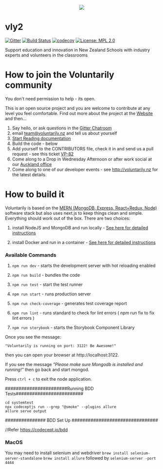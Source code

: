 <p align="center">
  <img src="https://i.imgur.com/aFjiS0u.png">
</p>

# vly2
[![Gitter](https://badges.gitter.im/voluntarily/community.svg)](https://gitter.im/voluntarily/community?utm_source=badge&utm_medium=badge&utm_campaign=pr-badge)
[![Build Status](https://api.cirrus-ci.com/github/voluntarily/vly2.svg)](https://cirrus-ci.com/github/voluntarily/vly2)
[![codecov](https://codecov.io/gh/voluntarily/vly2/branch/master/graph/badge.svg)](https://codecov.io/gh/voluntarily/vly2)
[![License: MPL 2.0](https://img.shields.io/badge/License-MPL%202.0-brightgreen.svg)](https://opensource.org/licenses/MPL-2.0)

Support education and innovation in New Zealand Schools with industry experts and volunteers in the classrooms

# How to join the Voluntarily community
You don't need permission to help - its open.

This is an open source project and you are welcome to contribute at any level you feel comfortable.
Find out more about the project at the [Website](http://voluntarily.nz) and then...

1. Say hello, or ask questions in the [Gitter Chatroom](https://gitter.im/voluntarily/community "Chatroom")
2. email team@voluntarily.nz and tell us about yourself
3. [Start Reading documentation](https://voluntarily.atlassian.net/wiki/spaces/VP/overview)
4. Build the code - below
5. Add yourself to the CONTRIBUTORS file, check it in and send us a pull request - see this ticket [VP-82](https://voluntarily.atlassian.net/browse/VP-82)
6. Come along to a Drop in Wednesday Afternoon or after work social at our [Auckland office](https://goo.gl/maps/fEtq6mdpz446iXVQA)
7. Come along to one of our developer events - see http://voluntarily.nz for the latest details.

# How to build it

Voluntarily is based on the [MERN (MongoDB, Express, React+Redux, Node)](http://mern.io/) software stack but also uses next.js to keep things clean and simple. Everything should work out of the box. There are two choices:

1. install NodeJS and MongoDB and run locally - [See here for detailed instructions](
   "Instructions")

2. install Docker and run in a container - [See here for detailed instructions](https://github.com/voluntarily/vly2/blob/master/docs/Docker.md "Instructions")

### Available Commands

1. `npm run dev` - starts the development server with hot reloading enabled

2. `npm run build` - bundles the code

3. `npm run test` - start the test runner

4. `npm run start` - runs production server

5. `npm run check-coverage` - generates test coverage report

6. `npm run lint` - runs standard to check for lint errors ( npm run fix to fix lint errors )

7. `npm run storybook` - starts the Storybook Component Library


Once you see the message: 

    "Voluntarily is running on port: 3122! Be Awesome!" 

then you can open your browser at http://localhost:3122.

If you see the message _"Please make sure Mongodb is installed and running!"_  then go back and start mongod.

Press `ctrl + c` to exit the node application.

#######################Running BDD Tests#########################

    cd systemtest
    npx codeceptjs run --grep "@smoke" --plugins allure   
    allure serve output



############### BDD Set Up ################################ 

//Refer https://codecept.io/bdd

### MacOS
You may need to install selenium and webdriver
`brew install selenium-server-standalone`
`brew install allure`
followed by
`selenium-server -port 4444`


